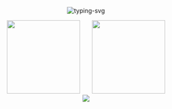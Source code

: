 <p align="center">
   <img src="https://readme-typing-svg.herokuapp.com?color=F7320E&background=FF2E1100&center=true&vCenter=true&lines=%E6%9C%80%E7%BE%8E%E7%9A%84%E4%B8%8D%E6%98%AF%E4%B8%8B%E9%9B%A8%E5%A4%A9;%E6%98%AF%E6%9B%BE%E4%B8%8E%E4%BD%A0%E8%BA%B2%E8%BF%87%E9%9B%A8%E7%9A%84%E5%B1%8B%E6%AA%90" alt="typing-svg">
</p>
<div align="center">
<span>  </span>
<img height="170px" src="https://github-readme-stats.vercel.app/api?username=mortals-tx" /><span>  </span><img height="170px" src="https://github-readme-stats.vercel.app/api/top-langs/?username=mortals-tx&layout=compact&langs_count=8" />
<span>  </span>
</div>
<div align="center">
    <img  src="https://github-readme-streak-stats.herokuapp.com/?user=mortals-tx" />
</div>
